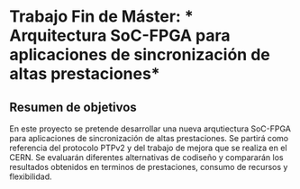 # Trabajo Fin de Máster: * Arquitectura SoC-FPGA para aplicaciones de sincronización de altas prestaciones*

## Resumen de objetivos

En este proyecto se pretende desarrollar una nueva arqutiectura SoC-FPGA para 
aplicaciones de sincronización de altas prestaciones. Se partirá como 
referencia del protocolo PTPv2 y del trabajo de mejora que se realiza en el 
CERN. Se evaluarán diferentes alternativas de codiseño y compararán los 
resultados obtenidos en terminos de prestaciones, consumo de recursos y 
flexibilidad.
